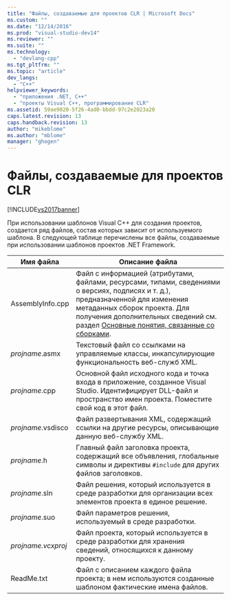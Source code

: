 ```yaml
---
title: "Файлы, создаваемые для проектов CLR | Microsoft Docs"
ms.custom: ""
ms.date: "12/14/2016"
ms.prod: "visual-studio-dev14"
ms.reviewer: ""
ms.suite: ""
ms.technology: 
  - "devlang-cpp"
ms.tgt_pltfrm: ""
ms.topic: "article"
dev_langs: 
  - "C++"
helpviewer_keywords: 
  - "приложения .NET, C++"
  - "проекты Visual C++, программирование CLR"
ms.assetid: 59ae9020-5f26-4ad0-bbdd-97c2e2023a20
caps.latest.revision: 13
caps.handback.revision: 13
author: "mikeblome"
ms.author: "mblome"
manager: "ghogen"
---
```

# Файлы, создаваемые для проектов CLR
[!INCLUDE[vs2017banner](../assembler/inline/includes/vs2017banner.md)]

При использовании шаблонов Visual C\+\+ для создания проектов, создается ряд файлов, состав которых зависит от используемого шаблона.  В следующей таблице перечислены все файлы, создаваемые при использовании шаблонов проектов .NET Framework.  
  
|Имя файла|Описание файла|  
|---------------|--------------------|  
|AssemblyInfo.cpp|Файл с информацией \(атрибутами, файлами, ресурсами, типами, сведениями о версиях, подписях и т. д.\), предназначенной для изменения метаданных сборок проекта.  Для получения дополнительных сведений см. раздел [Основные понятия, связанные со сборками](../Topic/Assembly%20Contents.md).|  
|*projname*.asmx|Текстовый файл со ссылками на управляемые классы, инкапсулирующие функциональность веб\-служб XML.|  
|*projname*.cpp|Основной файл исходного кода и точка входа в приложение, созданное Visual Studio.  Идентифицирует DLL\-файл и пространство имен проекта.  Поместите свой код в этот файл.|  
|*projname*.vsdisco|Файл развертывания XML, содержащий ссылки на другие ресурсы, описывающие данную веб\-службу XML.|  
|*projname*.h|Главный файл заголовка проекта, содержащий все объявления, глобальные символы и директивы `#include` для других файлов заголовков.|  
|*projname*.sln|Файл решения, который используется в среде разработки для организации всех элементов проекта в единое решение.|  
|*projname*.suo|Файл параметров решения, используемый в среде разработки.|  
|*projname.vcxproj*|Файл проекта, который используется в среде разработки для хранения сведений, относящихся к данному проекту.|  
|ReadMe.txt|Файл с описанием каждого файла проекта; в нем используются созданные шаблоном фактические имена файлов.|